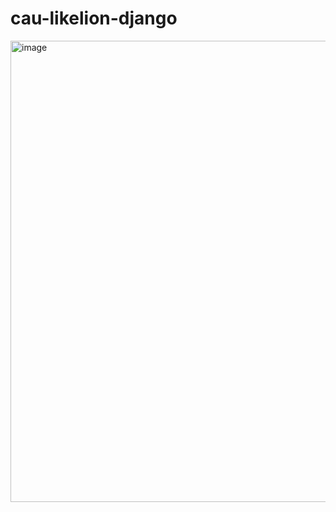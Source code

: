 # cau-likelion-django
<img width="738" alt="image" src="https://user-images.githubusercontent.com/96684524/211721002-465be700-1b20-4788-bc0c-48d85c53b3a4.png">
